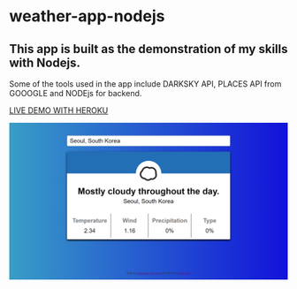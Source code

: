 # weather-app-nodejs

## This app is built as the demonstration of my skills with Nodejs. 

Some of the tools used in the app include DARKSKY API, PLACES API from GOOOGLE and NODEjs for backend. 

[LIVE DEMO WITH HEROKU](https://farrukh-weather-app.herokuapp.com/)

![Preview](/preview.png)
